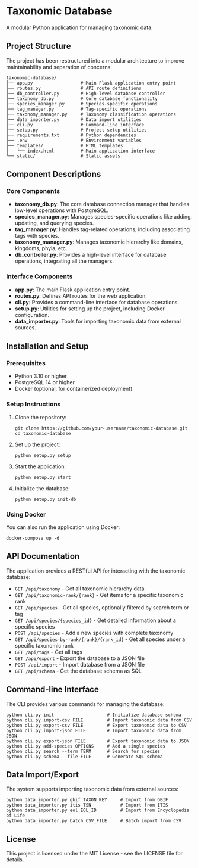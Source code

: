 # Taxonomic Database

A modular Python application for managing taxonomic data.

## Project Structure

The project has been restructured into a modular architecture to improve maintainability and separation of concerns:

```
taxonomic-database/
├── app.py                  # Main Flask application entry point
├── routes.py               # API route definitions
├── db_controller.py        # High-level database controller
├── taxonomy_db.py          # Core database functionality
├── species_manager.py      # Species-specific operations
├── tag_manager.py          # Tag-specific operations
├── taxonomy_manager.py     # Taxonomy classification operations
├── data_importer.py        # Data import utilities
├── cli.py                  # Command-line interface
├── setup.py                # Project setup utilities
├── requirements.txt        # Python dependencies
├── .env                    # Environment variables
├── templates/              # HTML templates
│   └── index.html          # Main application interface
└── static/                 # Static assets
```

## Component Descriptions

### Core Components

- **taxonomy_db.py**: The core database connection manager that handles low-level operations with PostgreSQL.
- **species_manager.py**: Manages species-specific operations like adding, updating, and querying species.
- **tag_manager.py**: Handles tag-related operations, including associating tags with species.
- **taxonomy_manager.py**: Manages taxonomic hierarchy like domains, kingdoms, phyla, etc.
- **db_controller.py**: Provides a high-level interface for database operations, integrating all the managers.

### Interface Components

- **app.py**: The main Flask application entry point.
- **routes.py**: Defines API routes for the web application.
- **cli.py**: Provides a command-line interface for database operations.
- **setup.py**: Utilities for setting up the project, including Docker configuration.
- **data_importer.py**: Tools for importing taxonomic data from external sources.

## Installation and Setup

### Prerequisites

- Python 3.10 or higher
- PostgreSQL 14 or higher
- Docker (optional, for containerized deployment)

### Setup Instructions

1. Clone the repository:
   ```
   git clone https://github.com/your-username/taxonomic-database.git
   cd taxonomic-database
   ```

2. Set up the project:
   ```
   python setup.py setup
   ```

3. Start the application:
   ```
   python setup.py start
   ```

4. Initialize the database:
   ```
   python setup.py init-db
   ```

### Using Docker

You can also run the application using Docker:

```
docker-compose up -d
```

## API Documentation

The application provides a RESTful API for interacting with the taxonomic database:

- `GET /api/taxonomy` - Get all taxonomic hierarchy data
- `GET /api/taxonomic-rank/{rank}` - Get items for a specific taxonomic rank
- `GET /api/species` - Get all species, optionally filtered by search term or tag
- `GET /api/species/{species_id}` - Get detailed information about a specific species
- `POST /api/species` - Add a new species with complete taxonomy
- `GET /api/species-by-rank/{rank}/{rank_id}` - Get all species under a specific taxonomic rank
- `GET /api/tags` - Get all tags
- `GET /api/export` - Export the database to a JSON file
- `POST /api/import` - Import database from a JSON file
- `GET /api/schema` - Get the database schema as SQL

## Command-line Interface

The CLI provides various commands for managing the database:

```
python cli.py init                    # Initialize database schema
python cli.py import-csv FILE         # Import taxonomic data from CSV
python cli.py export-csv FILE         # Export taxonomic data to CSV
python cli.py import-json FILE        # Import taxonomic data from JSON
python cli.py export-json FILE        # Export taxonomic data to JSON
python cli.py add-species OPTIONS     # Add a single species
python cli.py search --term TERM      # Search for species
python cli.py schema --file FILE      # Generate SQL schema
```

## Data Import/Export

The system supports importing taxonomic data from external sources:

```
python data_importer.py gbif TAXON_KEY     # Import from GBIF
python data_importer.py itis TSN           # Import from ITIS
python data_importer.py eol EOL_ID         # Import from Encyclopedia of Life
python data_importer.py batch CSV_FILE     # Batch import from CSV
```

## License

This project is licensed under the MIT License - see the LICENSE file for details.